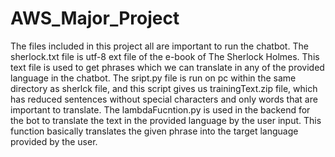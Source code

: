 # AWS_Major_Project
The files included in this project all are important to run the chatbot. 
The sherlock.txt file is utf-8 ext file of the e-book of The Sherlock Holmes.
This text file is used to get phrases which we can translate in any of the provided language in the chatbot.
The sript.py file is run on pc within the same directory as sherlck file, and this script gives us trainingText.zip file, which has reduced sentences without 
special characters and only words that are important to translate. 
The lambdaFucntion.py is used in the backend for the bot to translate the text in the provided language by the user input. This function basically translates
the given phrase into the target language provided by the user.
